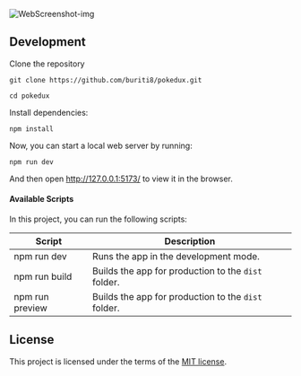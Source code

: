![WebScreenshot-img](https://user-images.githubusercontent.com/47009433/195183796-0118b95a-227d-4b42-91c1-dcf5fa336f67.png)

## Development

Clone the repository

```
git clone https://github.com/buriti8/pokedux.git

cd pokedux
```

Install dependencies:

```
npm install
```

Now, you can start a local web server by running:

```
npm run dev
```

And then open http://127.0.0.1:5173/ to view it in the browser.

#### Available Scripts

In this project, you can run the following scripts:

| Script          | Description                                         |
| --------------- | --------------------------------------------------- |
| npm run dev     | Runs the app in the development mode.               |
| npm run build   | Builds the app for production to the `dist` folder. |
| npm run preview | Builds the app for production to the `dist` folder. |

## License

This project is licensed under the terms of the [MIT license](https://github.com/buriti8/pokedux/blob/main/LICENSE).
